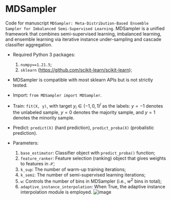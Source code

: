 # MDSampler

Code for manuscript `MDSampler: Meta-Distribution-Based Ensemble Sampler for Imbalanced Semi-Supervised Learning`. MDSampler is a unified framework that combines semi-supervised learning, imbalanced learning, and ensemble learning via iterative instance under-sampling and cascade classifier aggregation.

* Required Python 3 packages:
    1. `numpy==1.21.5`;
    2. `sklearn` (https://github.com/scikit-learn/scikit-learn);

* MDSampler is compatible with most sklearn APIs but is not strictly tested.

* Import: `from MDSampler import MDSampler`.

* Train: `fit(X, y)`, with target $y_i \in (-1, 0, 1)^l$ as the labels: $y= -1$ denotes the unlabeled sample, $y = 0$ denotes the majority sample, and $y = 1$ denotes the minority sample.

* Predict: `predict(X)` (hard prediction), `predict_proba(X)` (probalistic prediction).

* Parameters: 
    1. `base_estimator`: Classifier object with `predict_proba()` function;
    2. `feature_ranker`: Feature selection (ranking) object that gives weights to features in $\mathcal{X}$;
    3. `k_sup`: The number of warm-up training iterations;
    4. `k_semi`: The number of semi-supervised learning iterations;
    5. `w`: Controls the number of bins in MDSampler (i.e., $w^2$ bins in total);
    6. `adaptive_instance_interpolation`: When True, the adaptive instance interpolation module is employed.
![image](https://github.com/CUHKSZ-NING/MDSampler/assets/85053203/ad94a4a8-9dc9-40e7-8fae-33a71c9a003d)
